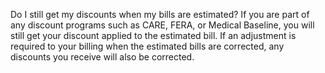 Do I still get my discounts when my bills are estimated?
If you are part of any discount programs such as CARE, FERA, or Medical
Baseline, you will still get your discount applied to the estimated bill. If
an adjustment is required to your billing when the estimated bills are
corrected, any discounts you receive will also be corrected.



